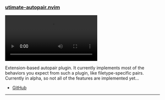 <h3 id="ultimate-autopair.nvim">
  <a href="#ultimate-autopair.nvim">
    <span class="icon-text">
      <span class="icon">
        <i class="fa-solid fa-book"></i>
      </span>
    </span>
    <span>utimate-autopair.nvim</span>
  </a>
</h3>

<video controls>
  <source
    src="https://user-images.githubusercontent.com/107814000/218132101-b861d6ca-5fee-4ee1-a96e-545040c4a63f.mp4"
  >
</video>

Extension-based autopair plugin. It currently implements most of the behaviors you expect from such a plugin, like 
filetype-specific pairs. Currently in alpha, so not all of the features are implemented yet…

- [GitHub](https://github.com/altermo/ultimate-autopair.nvim)

---
